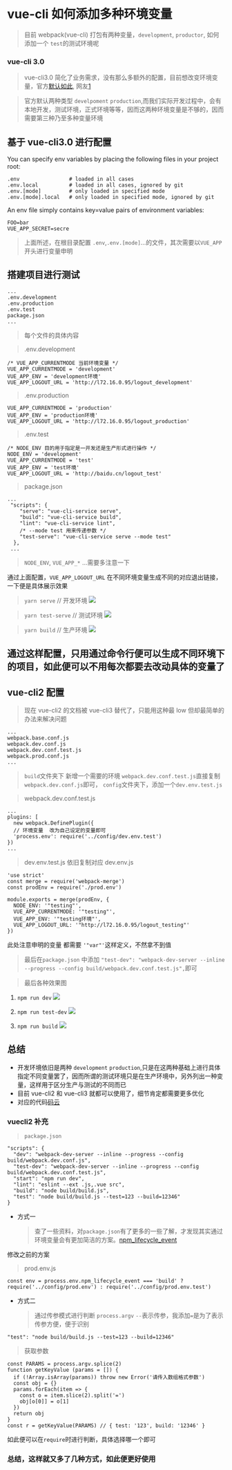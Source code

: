 # vue-cli 如何添加多种环境变量

> 目前 webpack(vue-cli) 打包有两种变量，`development`, `productor`, 如何添加一个 `test`的测试环境呢

### vue-cli 3.0

> vue-cli3.0 简化了业务需求，没有那么多额外的配置，目前想改变环境变量，官方[默认如此](https://cli.vuejs.org/zh/guide/mode-and-env.html#%E6%A8%A1%E5%BC%8F), 网友[1](https://segmentfault.com/a/1190000015133974)

> 官方默认两种类型 `develpoment` `production`,而我们实际开发过程中，会有本地开发，测试环境，正式环境等等，因而这两种环境变量是不够的，因而需要第三种乃至多种变量环境

## 基于 vue-cli3.0 进行配置

You can specify env variables by placing the following files in your project root:

```
.env                # loaded in all cases
.env.local          # loaded in all cases, ignored by git
.env.[mode]         # only loaded in specified mode
.env.[mode].local   # only loaded in specified mode, ignored by git
```

An env file simply contains key=value pairs of environment variables:

```
FOO=bar
VUE_APP_SECRET=secre
```

> 上面所述，在根目录配置 `.env`,`.env.[mode]`...的文件，其次需要以`VUE_APP`开头进行变量申明

## 搭建项目进行测试

```
...
.env.development
.env.production
.env.test
package.json
...
```

> 每个文件的具体内容

> .env.development

```
/* VUE_APP_CURRENTMODE 当前环境变量 */
VUE_APP_CURRENTMODE = 'development'
VUE_APP_ENV = 'development环境'
VUE_APP_LOGOUT_URL = 'http://l72.16.0.95/logout_development'
```

> .env.production

```
VUE_APP_CURRENTMODE = 'production'
VUE_APP_ENV = 'production环境'
VUE_APP_LOGOUT_URL = 'http://l72.16.0.95/logout_production'
```

> .env.test

```
/* NODE_ENV 目的用于指定是一开发还是生产形式进行操作 */
NODE_ENV = 'development'
VUE_APP_CURRENTMODE = 'test'
VUE_APP_ENV = 'test环境'
VUE_APP_LOGOUT_URL = 'http://baidu.cn/logout_test'
```

> package.json

```
...
 "scripts": {
    "serve": "vue-cli-service serve",
    "build": "vue-cli-service build",
    "lint": "vue-cli-service lint",
    /* --mode test 用来传递参数 */
    "test-serve": "vue-cli-service serve --mode test"
  },
 ...
```

> `NODE_ENV`, `VUE_APP_*` ...需要多注意一下

通过上面配置，`VUE_APP_LOGOUT_URL` 在不同环境变量生成不同的对应退出链接，
一下便是具体展示效果

> `yarn serve` // 开发环境
> <img src="./../images/vue_cli_webpack/development.png" />

> `yarn test-serve` // 测试环境
> <img src="./../images/vue_cli_webpack/test.png" />

> `yarn build` // 生产环境
> <img src="./../images/vue_cli_webpack/production.png" />

## 通过这样配置，只用通过命令行便可以生成不同环境下的项目，如此便可以不用每次都要去改动具体的变量了

## vue-cli2 配置

> 现在 vue-cli2 的文档被 vue-cli3 替代了，只能用这种最 low 但却最简单的办法来解决问题

```项目结构
...
webpack.base.conf.js
webpack.dev.conf.js
webpack.dev.conf.test.js
webpack.prod.conf.js
...
```

> `build`文件夹下 新增一个需要的环境 `webpack.dev.conf.test.js`直接复制 `webpack.dev.conf.js`即可，
> `config`文件夹下，添加一个`dev.env.test.js`

> webpack.dev.conf.test.js

```
...
plugins: [
  new webpack.DefinePlugin({
  // 环境变量  改为自己设定的变量即可
  'process.env': require('../config/dev.env.test')
})
...
```

> dev.env.test.js 依旧复制对应 dev.env.js

```
'use strict'
const merge = require('webpack-merge')
const prodEnv = require('./prod.env')

module.exports = merge(prodEnv, {
  NODE_ENV: '"testing"',
  VUE_APP_CURRENTMODE: '"testing"',
  VUE_APP_ENV: '"testing环境"',
  VUE_APP_LOGOUT_URL: '"http://l72.16.0.95/logout_testing"'
})
```

此处注意申明的变量 都需要 `'"var"'`这样定义，不然拿不到值

> 最后在`package.json`
> 中添加 `"test-dev": "webpack-dev-server --inline --progress --config build/webpack.dev.conf.test.js",`即可

> 最后各种效果图

1. `npm run dev`
   <img src="./../images/vue_cli_webpack/vc2-development.png" />

2. `npm run test-dev`
   <img src="./../images/vue_cli_webpack/vc2-test.png" />

3. `npm run build`
   <img src="./../images/vue_cli_webpack/vc2-production.png" />

## 总结

- 开发环境依旧是两种 `development` `production`,只是在这两种基础上进行具体指定不同变量罢了，因而所谓的测试环境只是在生产环境中，另外列出一种变量，这样用于区分生产与测试的不同而已
- 目前 vue-cli2 和 vue-cli3 就都可以使用了，细节肯定都需要更多优化
- 对应的代码[码云](https://gitee.com/private_sheet/blogs/tree/master/code)

### vuecli2 补充

> `package.json`

```
"scripts": {
  "dev": "webpack-dev-server --inline --progress --config build/webpack.dev.conf.js",
  "test-dev": "webpack-dev-server --inline --progress --config build/webpack.dev.conf.test.js",
  "start": "npm run dev",
  "lint": "eslint --ext .js,.vue src",
  "build": "node build/build.js",
  "test": "node build/build.js --test=123 --build=12346"
}
```

- 方式一
  > 查了一些资料，对`package.json`有了更多的一些了解，才发现其实通过环境变量会有更加简洁的方案。[npm_lifecycle_event](http://www.ruanyifeng.com/blog/2016/10/npm_scripts.html)

修改之前的方案

> prod.env.js

```
const env = process.env.npm_lifecycle_event === 'build' ? require('../config/prod.env') : require('../config/prod.env.test')
```

- 方式二
  > 通过传参模式进行判断 `process.argv` `--`表示传参，我添加`=`是为了表示传参方便，便于识别

```
"test": "node build/build.js --test=123 --build=12346"
```

> 获取参数

```
const PARAMS = process.argv.splice(2)
function getKeyValue (params = []) {
  if (!Array.isArray(params)) throw new Error('请传入数组格式参数')
  const obj = {}
  params.forEach(item => {
    const o = item.slice(2).split('=')
    obj[o[0]] = o[1]
  })
  return obj
}
const r = getKeyValue(PARAMS) // { test: '123', build: '12346' }
```

如此便可以在`require`时进行判断，具体选择哪一个即可

### 总结，这样就又多了几种方式，如此便更好使用
